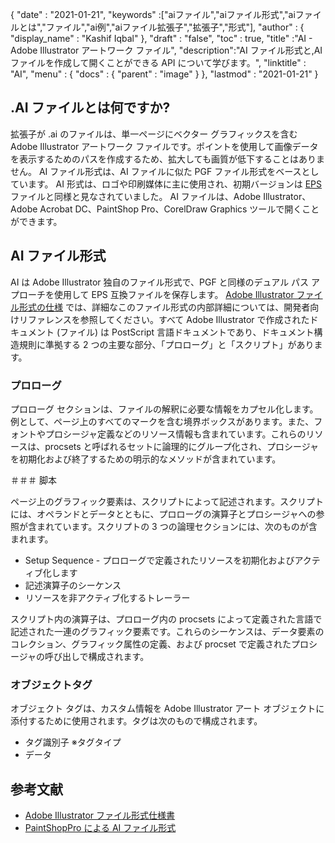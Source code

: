 {
  "date" : "2021-01-21",
  "keywords" :["aiファイル","aiファイル形式","aiファイルとは","ファイル","ai例","aiファイル拡張子","拡張子","形式"],
  "author" : {
    "display_name" : "Kashif Iqbal"
},
  "draft" : "false",
  "toc" : true,
  "title" :"AI - Adobe Illustrator アートワーク ファイル",
  "description":"AI ファイル形式と,AI ファイルを作成して開くことができる API について学びます。",
  "linktitle" : "AI",
  "menu" : {
    "docs" : {
      "parent" : "image"
}
},
  "lastmod" : "2021-01-21"
}

## .AI ファイルとは何ですか?

拡張子が .ai のファイルは、単一ページにベクター グラフィックスを含む Adobe Illustrator アートワーク ファイルです。ポイントを使用して画像データを表示するためのパスを作成するため、拡大しても画質が低下することはありません。 AI ファイル形式は、AI ファイルに似た PGF ファイル形式をベースとしています。 AI 形式は、ロゴや印刷媒体に主に使用され、初期バージョンは [EPS](/page-description-language/eps/) ファイルと同様と見なされていました。 AI ファイルは、Adobe Illustrator、Adobe Acrobat DC、PaintShop Pro、CorelDraw Graphics ツールで開くことができます。

## AI ファイル形式

AI は Adobe Illustrator 独自のファイル形式で、PGF と同様のデュアル パス アプローチを使用して EPS 互換ファイルを保存します。 [Adobe Illustrator ファイル形式の仕様](https://web.archive.org/web/20150906044646/http://partners.adobe.com/public/developer/en/illustrator/sdk/AI7FileFormat.pdf) では、詳細なこのファイル形式の内部詳細については、開発者向けリファレンスを参照してください。すべて Adobe Illustrator で作成されたドキュメント (ファイル) は PostScript 言語ドキュメントであり、ドキュメント構造規則に準拠する 2 つの主要な部分、「プロローグ」と「スクリプト」があります。

### プロローグ

プロローグ セクションは、ファイルの解釈に必要な情報をカプセル化します。例として、ページ上のすべてのマークを含む境界ボックスがあります。また、フォントやプロシージャ定義などのリソース情報も含まれています。これらのリソースは、procsets と呼ばれるセットに論理的にグループ化され、プロシージャを初期化および終了するための明示的なメソッドが含まれています。

＃＃＃ 脚本

ページ上のグラフィック要素は、スクリプトによって記述されます。スクリプトには、オペランドとデータとともに、プロローグの演算子とプロシージャへの参照が含まれています。スクリプトの 3 つの論理セクションには、次のものが含まれます。

* Setup Sequence - プロローグで定義されたリソースを初期化およびアクティブ化します
* 記述演算子のシーケンス
* リソースを非アクティブ化するトレーラー

スクリプト内の演算子は、プロローグ内の procsets によって定義された言語で記述された一連のグラフィック要素です。これらのシーケンスは、データ要素のコレクション、グラフィック属性の定義、および procset で定義されたプロシージャの呼び出しで構成されます。

### オブジェクトタグ

オブジェクト タグは、カスタム情報を Adobe Illustrator アート オブジェクトに添付するために使用されます。タグは次のもので構成されます。

* タグ識別子
※タグタイプ
* データ

## 参考文献
* [Adobe Illustrator ファイル形式仕様書](https://web.archive.org/web/20150906044646/http://partners.adobe.com/public/developer/en/illustrator/sdk/AI7FileFormat.pdf)
* [PaintShopPro による AI ファイル形式](https://www.paintshoppro.com/ja/pages/ai-file/)

